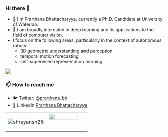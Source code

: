 ### Hi there 👋
- 🌱 I'm Prarthana Bhattacharyya, currently a Ph.D. Candidate at University of Waterloo.
- 🔭 I am broadly interested in deep learning and its applications to the field of computer vision. 
- I focus on the following areas, particularly in the context of autonomous robots:
  - 3D geometric understanding and perception
  - temporal motion forecasting  
  - self-supervised representation learning
  
![](https://komarev.com/ghpvc/?username=AutoVision-cloud&color=blue)

### 📫 How to reach me
- 🐦 Twitter: [@prarthana_bh](https://twitter.com/prarthana_bh?lang=en)
- 👥 LinkedIn [Prarthana Bhattacharyya](https://www.linkedin.com/in/prarthana-bhattacharyya-44582a79/)


<table><tr><td valign="top" width="50%">

<p align="center"> <img src="https://github-readme-stats.vercel.app/api?username=AutoVision-cloud&show_icons=true&count_private=true&theme=tokyonight" alt="shreyansh26" />

</td><td valign="top" width="50%">

<img src="https://github-readme-stats.vercel.app/api/top-langs/?username=AutoVision-cloud&hide_border=true&layout=compact" align="left" style="width: 90%" />

</td></tr></table>  


<!--
**AutoVision-cloud/AutoVision-cloud** is a ✨ _special_ ✨ repository because its `README.md` (this file) appears on your GitHub profile.

Here are some ideas to get you started:

- 🔭 I’m currently working on ...
- 🌱 I’m currently learning ...
- 👯 I’m looking to collaborate on ...
- 🤔 I’m looking for help with ...
- 💬 Ask me about ...
- 📫 How to reach me: ...
- 😄 Pronouns: ...
- ⚡ Fun fact: ...
-->
